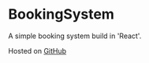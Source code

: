 # BookingSystem
A simple booking system build in 'React'.

Hosted on [GitHub](https://jessika8.github.io/BookingSystem/)